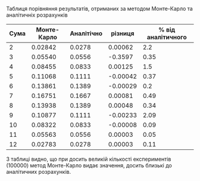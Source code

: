 Таблиця порівняння результатів, отриманих за методом Монте-Карло та аналітичніх розрахунків

| Сума |Монте-Карло|Аналітічно| різниця |  % від аналітичного |
|------|-----------|----------|---------|---------------------|
|   2  |  0.02842  |  0.0278  | 0.00062 |      2.2            |
|   3  |  0.05540  |  0.0556  | -0.3597 |      0.35           |
|   4  |  0.08455  |  0.0833  | 0.00125 |      1.5            |
|   5  |  0.11068  |  0.1111  | -0.00042|      0.37           |
|   6  |  0.13861  |  0.1389  | -0.00029|      0.2            |
|   7  |  0.16751  |  0.1667  | 0.00081 |      0.49           |
|   8  |  0.13938  |  0.1389  | 0.00048 |      0.34           |
|   9  |  0.10877  |  0.1111  | -0.00233|      2.09           |
|  10  |  0.08322  |  0.0833  | -0.00008|      0.09           |
|  11  |  0.05563  |  0.0556  | 0.00003 |      0.05           |
|  12  |  0.02783  |  0.0278  | 0.00003 |      0.11           |

З таблиці видно, що при досить великій кількості експериментів (100000) метод Монте-Карло видає значення, досить близькі до аналітичних розрахунків. 
